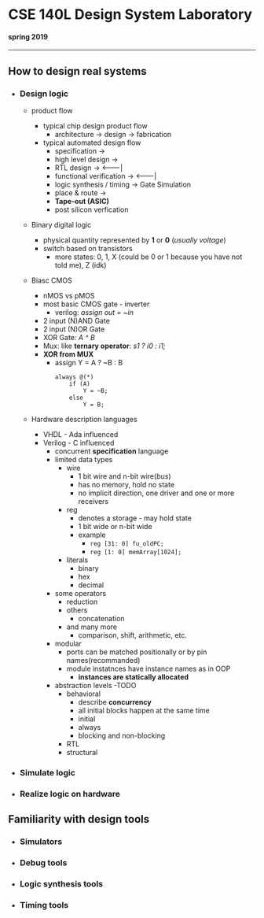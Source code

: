 # **CSE 140L Design System Laboratory**
#### spring 2019
---
## How to design real systems
- ### Design logic 
  - product flow
    - typical chip design product flow
      - architecture -> design -> fabrication
    - typical automated design flow
      - specification -> 
      - high level design -> 
      - RTL design ->                   <---|
      - functional verification ->      <---|
      - logic synthesis / timing ->         Gate Simulation
      - place & route ->
      - **Tape-out (ASIC)** 
      - post silicon verfication

  - Binary digital logic
    - physical quantity represented by **1** or **0** (*usually voltage*)
    - switch based on transistors
      - more states: 0, 1, X (could be 0 or 1 because you have not told me), Z (idk)


  - Biasc CMOS
    - nMOS vs pMOS
    - most basic CMOS gate - inverter
      - verilog: *assign out = ~in*
    - 2 input (N)AND Gate
    - 2 input (N)OR Gate
    - XOR Gate: *A ^ B*
    - Mux: like **ternary operator**: *s1 ? i0 : i1;*
    - **XOR from MUX**
      - assign Y = A ? ~B : B
        ```
        always @(*) 
            if (A)
                Y = ~B;
            else
                Y = B;
        ```

  - Hardware description languages
    - VHDL - Ada influenced
    - Verilog - C influenced
      - concurrent **specification** language
      - limited data types
        - wire
          - 1 bit wire and n-bit wire(*bus*)
          - has no memory, hold no state
          - no implicit direction, one driver and one or more receivers
        - reg
          - denotes a storage - may hold state
          - 1 bit wide or n-bit wide
          - example
            - `reg [31: 0] fu_oldPC;`
            - `reg [1: 0] memArray[1024];`
        - literals
          - binary 
          - hex
          - decimal
      - some operators 
        - reduction 
        - others 
          - concatenation
        - and many more
          - comparison, shift, arithmetic, etc.
      - modular
        - ports can be matched positionally or by pin names(recommanded)
        - module instatnces have instance names as in OOP
          - **instances are statically allocated**
      - abstraction levels -TODO
        - behavioral
          - describe **concurrency**
          - all initial blocks happen at the same time
          - initial
          - always
          - blocking and non-blocking
        - RTL
        - structural
- ### Simulate logic
- ### Realize logic on hardware
## Familiarity with design tools
- ### Simulators
- ### Debug tools
- ### Logic synthesis tools
- ### Timing tools